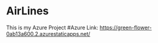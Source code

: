 # AirLines
This is my Azure Project
#Azure Link: https://green-flower-0ab13a600.2.azurestaticapps.net/
